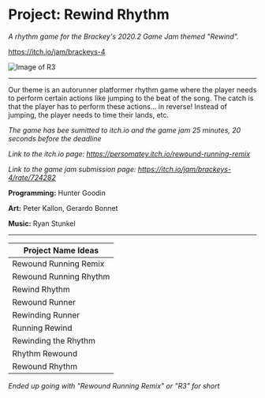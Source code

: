 # Project: Rewind Rhythm 
<i>A rhythm game for the Brackey's 2020.2 Game Jam themed "Rewind". </i>

https://itch.io/jam/brackeys-4

![Image of R3](https://img.itch.zone/aW1nLzQwMTY5OTgucG5n/315x250%23c/77oO7X.png)

---

Our theme is an autorunner platformer rhythm game where the player needs to perform certain actions like jumping to the beat of the song. The catch is that the player has to perform these actions... in reverse! Instead of jumping, the player needs to time their lands, etc. </i> 

<i>The game has bee sumitted to itch.io and the game jam 25 minutes, 20 seconds before the deadline </i>

<i>Link to the itch.io page: https://persomatey.itch.io/rewound-running-remix </i>

<i>Link to the game jam submission page: https://itch.io/jam/brackeys-4/rate/724282 </i>

<b>Programming:</b> Hunter Goodin 

<b>Art:</b> Peter Kallon, Gerardo Bonnet 

<b>Music:</b> Ryan Stunkel 

---

Project Name Ideas |
------------------ |
Rewound Running Remix | 
Rewound Running Rhythm | 
Rewind Rhythm | 
Rewound Runner | 
Rewinding Runner | 
Running Rewind | 
Rewinding the Rhythm | 
Rhythm Rewound | 
Rewound Rhythm |

<i> Ended up going with "Rewound Running Remix" or "R3" for short </i> 
